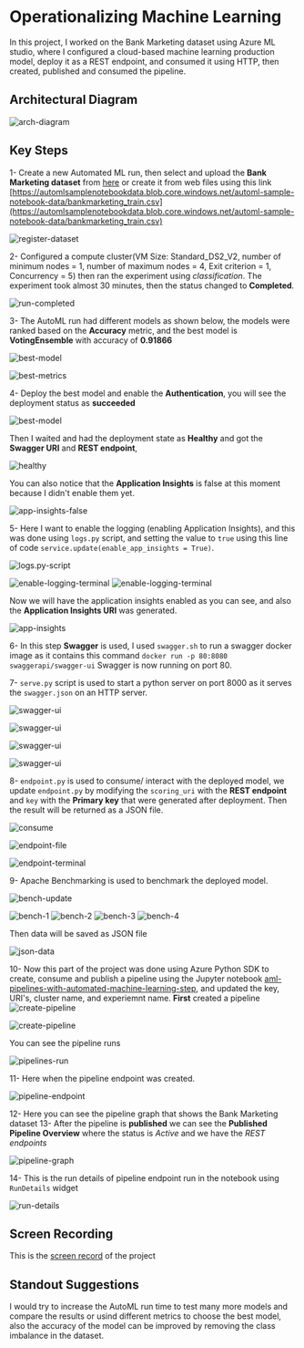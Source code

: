 
# Operationalizing Machine Learning 

In this project, I worked on the Bank Marketing dataset using Azure ML studio, where I  configured a cloud-based machine learning production model, deploy it as a REST endpoint, and consumed it using HTTP, then created, published and consumed the pipeline.


## Architectural Diagram
![arch-diagram]()

## Key Steps
1- Create a new Automated ML run, then select and upload the **Bank Marketing dataset** from [here](https://automlsamplenotebookdata.blob.core.windows.net/automl-sample-notebook-data/bankmarketing_train.csv) or create it from web files using this link [https://automlsamplenotebookdata.blob.core.windows.net/automl-sample-notebook-data/bankmarketing_train.csv](https://automlsamplenotebookdata.blob.core.windows.net/automl-sample-notebook-data/bankmarketing_train.csv)

![register-dataset](/images/registered-dataset.PNG)

2- Configured a compute cluster(VM Size: Standard_DS2_V2, number of minimum nodes = 1, number of maximum nodes = 4, Exit criterion = 1, Concurrency = 5) then ran the experiment using *classification*.
The experiment took almost 30 minutes, then the status changed to **Completed**.

![run-completed](images/automl-exp-completed.PNG)

3- The AutoML run had different models as shown below, the models were ranked based on the **Accuracy** metric, and the best model is **VotingEnsemble** with accuracy of **0.91866**

![best-model](images/best-model.PNG)

![best-metrics](images/run-metrics-best-model.PNG)

4- Deploy the best model and enable the **Authentication**, you will see the deployment status as **succeeded** 

![best-model](images/best-moel-deployed.PNG)

Then I waited and had the deployment state as **Healthy** and got the **Swagger URI** and **REST endpoint**,

![healthy](images/healthy-deploy.PNG)

You can also notice that the **Application Insights** is false at this moment because I didn't enable them yet.

![app-insights-false](images/app-insights-false.PNG)

5- Here I want to enable the logging (enabling Application Insights), and this was done using `logs.py` script, and setting the value to `true` using this line of code `service.update(enable_app_insights = True)`.

![logs.py-script](images/logs-update.PNG)

![enable-logging-terminal](images/logs-1.PNG)
![enable-logging-terminal](images/logs-2.PNG)


Now we will have the application insights enabled as you can see, and also the **Application Insights URI** was generated.

![app-insights](images/app-insights.PNG)

6- In this step **Swagger** is used, I used `swagger.sh` to run a swagger docker image as it contains this command `docker run -p 80:8080 swaggerapi/swagger-ui` Swagger is now running on port 80.

7- `serve.py` script is used to start a python server on port 8000 as it serves the `swagger.json` on an HTTP server. 

![swagger-ui](images/swagger-ui.PNG)

![swagger-ui](images/post-swagger.PNG)

![swagger-ui](images/post-swagger-2.PNG)

![swagger-ui](images/post-swagger-3.PNG)


8- `endpoint.py` is used to consume/ interact with the deployed model, we update `endpoint.py` by modifying the `scoring_uri` with the **REST endpoint** and `key` with the **Primary key** that were generated after deployment.
Then the result will be returned as a JSON file.

![consume](images/consume-deploy.PNG)

![endpoint-file](/images/endpoint-update.PNG)

![endpoint-terminal](/images/endpoint.PNG)


9- Apache Benchmarking is used to benchmark the deployed model.

![bench-update](images/bench-update.PNG)

![bench-1](images/bench-1.PNG)
![bench-2](images/bench-2.PNG)
![bench-3](images/bench-3.PNG)
![bench-4](images/bench-4.PNG)

Then data will be saved as JSON file

![json-data](images/data-json.PNG)

10- Now this part of the project was done using Azure Python SDK to create, consume and publish a pipeline using the Jupyter notebook [aml-pipelines-with-automated-machine-learning-step](), and updated the key, URI's, cluster name, and experiemnt name.
**First** created a pipeline 
![create-pipeline](images/pipeline-created.PNG)

![create-pipeline](images/pipeline-created-2.PNG)

You can see the pipeline runs 

![pipelines-run](/images/pipleines-runs-last.PNG)

11- Here when the pipeline endpoint was created.

![pipeline-endpoint](images/pipeline-endpoint.PNG)

12- Here you can see the pipeline graph that shows the Bank Marketing dataset
13- After the pipeline is **published** we can see the **Published Pipeline Overview** where the status is *Active* and we have the *REST endpoints*

![pipeline-graph](images/pipeline-endpoint-graph.PNG)


14- This is the run details of pipeline endpoint run in the notebook using `RunDetails` widget

![run-details](images/runDetails.PNG)


## Screen Recording

This is the [screen record](https://drive.google.com/file/d/1HtMxSrD0viGXShNBoAexjr8OOINj7iR7/view?usp=sharing) of the project

## Standout Suggestions

I would try to increase the AutoML run time to test many more models and compare the results or usind different metrics to choose the best model, also the accuracy of the model can be improved by removing the class imbalance in the dataset.

